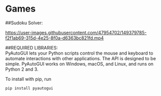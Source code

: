 # Games
##Sudoku Solver:<br />

https://user-images.githubusercontent.com/47954702/149379785-f2f1ab69-315d-4e25-8f0a-d6363bc821fd.mp4 

##REQUIRED LIBRARIES:<br />
PyAutoGUI lets your Python scripts control the mouse and keyboard to automate interactions with other applications. The API is designed to be simple. PyAutoGUI works on Windows, macOS, and Linux, and runs on Python 2 and 3.<br />

To install with pip, run 
```
pip install pyautogui
```
